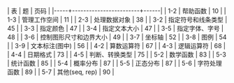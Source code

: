 |  表 | 题                     | 页码 |
|-----+------------------------+------|
| 1-2 | 帮助函数               |   10 |
| 1-3 | 管理工作空间           |   11 |
| 2-3 | 处理数据对象           |   38 |
| 3-2 | 指定符号和线条类型     |   45 |
| 3-3 | 指定颜色               |   47 |
| 3-4 | 指定文本大小           |   47 |
| 3-5 | 指定字体、字号         |   48 |
| 3-6 | 控制图形尺寸和边界大小 |   49 |
| 3-7 | 坐标轴                 |   52 |
| 3-8 | 图例                   |   54 |
| 3-9 | 文本标注(图中)         |   56 |
| 4-2 | 算数运算符             |   67 |
| 4-3 | 逻辑运算符             |   68 |
| 4-4 | 日期格式               |   73 |
| 4-5 | 判断、转换类型         |   75 |
| 5-2 | 数学函数               |   83 |
| 5-3 | 统计函数               |   85 |
| 5-4 | 概率分布               |   87 |
| 5-5 | 正态分布               |   87 |
| 5-6 | 字符处理函数           |   89 |
| 5-7 | 其他(seq, rep)         |   90 |
